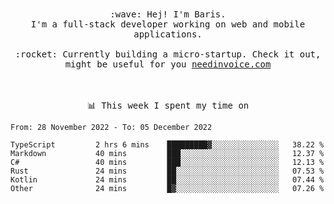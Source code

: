 <p align="center">
  <br><br>
  <samp>
    :wave: Hej! I'm Baris.
    <br>I'm a full-stack developer working on web and mobile applications.
       <br><br>:rocket: Currently building a micro-startup. Check it out, might be useful for you <a href="https://needinvoice.com/" target="_blank">needinvoice.com</a>

  </samp>
 <br><br><br>
</p>
<p align=center><samp>📊  This week I spent my time on</samp></p>


<!--START_SECTION:waka-->

```text
From: 28 November 2022 - To: 05 December 2022

TypeScript         2 hrs 6 mins    █████████▓░░░░░░░░░░░░░░░   38.22 %
Markdown           40 mins         ███░░░░░░░░░░░░░░░░░░░░░░   12.37 %
C#                 40 mins         ███░░░░░░░░░░░░░░░░░░░░░░   12.13 %
Rust               24 mins         ██░░░░░░░░░░░░░░░░░░░░░░░   07.53 %
Kotlin             24 mins         ██░░░░░░░░░░░░░░░░░░░░░░░   07.44 %
Other              24 mins         █▓░░░░░░░░░░░░░░░░░░░░░░░   07.26 %
```

<!--END_SECTION:waka-->



